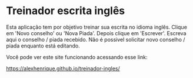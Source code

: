 # Treinador escrita inglês 

Esta aplicação tem por objetivo treinar sua escrita no idioma inglês. Clique em 'Novo conselho' ou 'Nova Piada'. Depois clique em 'Escrever'. Escreva aqui o conselho / piada recebido. Não é possivel solicitar novo conselho / piada enquanto está editando.

Você pode ver este site funcionando acessando esse link:

https://alexhenrique.github.io/treinador-ingles/